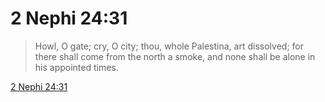 # 2 Nephi 24:31

> Howl, O gate; cry, O city; thou, whole Palestina, art dissolved; for there shall come from the north a smoke, and none shall be alone in his appointed times.

[2 Nephi 24:31](https://www.churchofjesuschrist.org/study/scriptures/bofm/2-ne/24?lang=eng&id=p31#p31)


